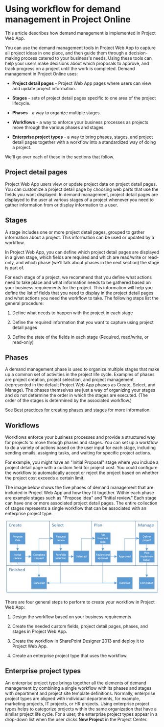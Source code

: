 
# Using workflow for demand management in Project Online

This article describes how demand management is implemented in Project Web App.
  
    
    

You can use the demand management tools in Project Web App to capture all project ideas in one place, and then guide them through a decision-making process catered to your business's needs. Using these tools can help your users make decisions about which proposals to approve, and track progress on a project until the work is completed.
Demand management in Project Online uses:
  
    
    


- **Project detail pages** - Project Web App pages where users can view and update project information.
    
  
- **Stages** - sets of project detail pages specific to one area of the project lifecycle.
    
  
- **Phases** - a way to organize multiple stages.
    
  
- **Workflows** - a way to enforce your business processes as projects move through the various phases and stages.
    
  
- **Enterprise project types** - a way to bring phases, stages, and project detail pages together with a workflow into a standardized way of doing a project.
    
  
We'll go over each of these in the sections that follow.
## Project detail pages

Project Web App users view or update project data on project detail pages. You can customize a project detail page by choosing web parts that use the fields you want displayed. In demand management, project detail pages are displayed to the user at various stages of a project whenever you need to gather information from or display information to a user.
  
    
    

## Stages

A stage includes one or more project detail pages, grouped to gather information about a project. This information can be used or updated by a workflow.
  
    
    
In Project Web App, you can define which project detail pages are displayed in a given stage, which fields are required and which are read/write or read-only, and which phase (we'll talk about phases in the next section) the stage is part of.
  
    
    
For each stage of a project, we recommend that you define what actions need to take place and what information needs to be gathered based on your business requirements for the project. This information will help you define the list of fields that you need to display in the project detail pages and what actions you need the workflow to take. The following steps list the general procedure:
  
    
    

1. Define what needs to happen with the project in each stage
    
  
2. Define the required information that you want to capture using project detail pages
    
  
3. Define the state of the fields in each stage (Required, read/write, or read-only)
    
  

## Phases

A demand management phase is used to organize multiple stages that make up a common set of activities in the project life cycle. Examples of phases are project creation, project selection, and project management (represented in the default Project Web App phases as Create, Select, and Manage). The phases themselves are just a way of organizing your stages and do not determine the order in which the stages are executed. (The order of the stages is determined by the associated workflow.)
  
    
    
See  [Best practices for creating phases and stages](a28ce158-68bf-4dc5-af41-90fde7677419.md) for more information.
  
    
    

## Workflows

Workflows enforce your business processes and provide a structured way for projects to move through phases and stages. You can set up a workflow to do a variety of actions based on the user input for each stage, including sending emails, assigning tasks, and waiting for specific project actions.
  
    
    
For example, you might have an "Initial Proposal" stage where you include a project detail page with a custom field for project cost. You could configure the workflow to automatically accept or reject the project based on whether the project cost exceeds a certain limit.
  
    
    
The image below shows the five phases of demand management that are included in Project Web App and how they fit together. Within each phase are example stages such as "Propose idea" and "Initial review." Each stage can have one or more associated project detail pages. The entire collection of stages represents a single workflow that can be associated with an enterprise project type.
  
    
    

  
    
    
![Diagram showing phases and stages of a workflow](images/a5ab6f19-b0f6-4d0e-a0c6-73821fa7ae7a.png)
  
    
    
There are four general steps to perform to create your workflow in Project Web App:
  
    
    

  
    
    

1. Design the workflow based on your business requirements.
    
  
2. Create the needed custom fields, project detail pages, phases, and stages in Project Web App.
    
  
3. Create the workflow in SharePoint Designer 2013 and deploy it to Project Web App.
    
  
4. Create an enterprise project type that uses the workflow.
    
  

## Enterprise project types

An enterprise project type brings together all the elements of demand management by combining a single workflow with its phases and stages with department and project site template definitions. Normally, enterprise project types are aligned with individual departments, for example, marketing projects, IT projects, or HR projects. Using enterprise project types helps to categorize projects within the same organization that have a similar project life cycle. For a user, the enterprise project types appear in a drop-down list when the user clicks **New Project** in the Project Center.
  
    
    
